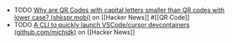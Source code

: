 - TODO [Why are QR Codes with capital letters smaller than QR codes with lower case? (shkspr.mobi)](https://news.ycombinator.com/item?id=43149077) on [[Hacker News]] #[[QR Code]]
- TODO [A CLI to quickly launch VSCode/cursor devcontainers (github.com/michidk)](https://news.ycombinator.com/item?id=43181847) on [[Hacker News]]